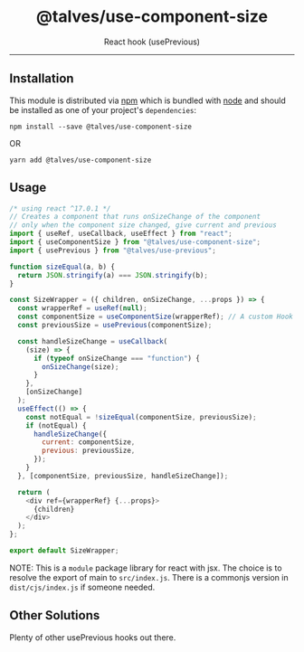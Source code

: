 <div align="center">
<h1>@talves/use-component-size</h1>
<p>React hook (usePrevious)</p>
</div>

<hr />

## Installation

This module is distributed via [npm][npm] which is bundled with [node][node] and
should be installed as one of your project's `dependencies`:

```
npm install --save @talves/use-component-size
```

OR

```
yarn add @talves/use-component-size
```

## Usage

```js
/* using react ^17.0.1 */
// Creates a component that runs onSizeChange of the component
// only when the component size changed, give current and previous
import { useRef, useCallback, useEffect } from "react";
import { useComponentSize } from "@talves/use-component-size";
import { usePrevious } from "@talves/use-previous";

function sizeEqual(a, b) {
  return JSON.stringify(a) === JSON.stringify(b);
}

const SizeWrapper = ({ children, onSizeChange, ...props }) => {
  const wrapperRef = useRef(null);
  const componentSize = useComponentSize(wrapperRef); // A custom Hook
  const previousSize = usePrevious(componentSize);

  const handleSizeChange = useCallback(
    (size) => {
      if (typeof onSizeChange === "function") {
        onSizeChange(size);
      }
    },
    [onSizeChange]
  );
  useEffect(() => {
    const notEqual = !sizeEqual(componentSize, previousSize);
    if (notEqual) {
      handleSizeChange({
        current: componentSize,
        previous: previousSize,
      });
    }
  }, [componentSize, previousSize, handleSizeChange]);

  return (
    <div ref={wrapperRef} {...props}>
      {children}
    </div>
  );
};

export default SizeWrapper;
```

NOTE: This is a `module` package library for react with jsx. The choice is to resolve the export of main to `src/index.js`. There is a commonjs version in `dist/cjs/index.js` if someone needed.

## Other Solutions

Plenty of other usePrevious hooks out there.

[npm]: https://www.npmjs.com/
[node]: https://nodejs.org/
